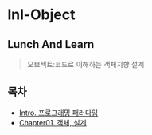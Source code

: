 # lnl-Object
## Lunch And Learn
> 오브젝트:코드로 이해하는 객체지향 설계

## 목차
- [Intro. 프로그래밍 패러다임](md/Intro.md)
- [Chapter01. 객체, 설계](md/ch01-ObjectsAndDesign.md)
